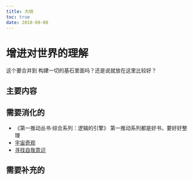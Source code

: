 ```yaml
---
title: 大纲
toc: true
date: 2018-09-08
---
```

# 增进对世界的理解

这个要合并到 构建一切的基石里面吗？还是说就放在这里比较好？

## 主要内容


## 需要消化的

- 《第一推动丛书·综合系列：逻辑的引擎》 第一推动系列都是好书，要好好整理
- [宇宙奇观](https://www.bilibili.com/bangumi/play/ep119047/)
- [寻找自我意识](https://www.bilibili.com/bangumi/media/md74072/?spm_id_from=666.10.bangumi_detail.2)

## 需要补充的
